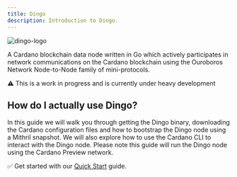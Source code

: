 ```yaml
---
title: Dingo
description: Introduction to Dingo.
---
```


![dingo-logo](/dingo-logo.png)

A Cardano blockchain data node written in Go which actively participates in network communications on the Cardano blockchain using the Ouroboros Network Node-to-Node family of mini-protocols.  

⚠️ This is a work in progress and is currently under heavy development

## How do I actually use Dingo?

In this guide we will walk you through getting the Dingo binary, downloading the Cardano configuration files and how to bootstrap the Dingo node using a Mithril snapshot. We will also explore how to use the Cardano CLI to interact with the Dingo node. Please note this guide will run the Dingo node using the Cardano Preview network.  

✅ Get started with our [Quick Start](../002-quick-start-overview) guide.  
